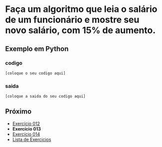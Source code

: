 # Faça um algoritmo que leia o salário de um funcionário e mostre seu novo salário, com 15% de aumento.

## Exemplo em Python

### codigo

``` python
[coloque o seu codigo aqui]
```

### saida

```
[coloque a saida do seu codigo aqui]
```

## Próximo

- [Exercício 012](../../012python)
- **Exercício 013**
- [Exercício 014](../../014python)
- [Lista de Exercicios](../../)

